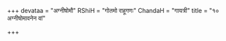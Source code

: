 +++
devataa = "अग्नीषोमौ"
RShiH = "गोतमो राहूगणः"
ChandaH = "गायत्री"
title = "१० अग्नीषोमावनेन वां"

+++
